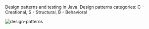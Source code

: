 Design patterns and testing in Java. Design patterns categories: C - Creational, S - Structural, B - Behavioral

![design-patterns](https://user-images.githubusercontent.com/22495045/124978475-8213e900-e03a-11eb-96ec-fbc1a1af3066.jpg)
